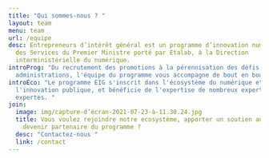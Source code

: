 ```yaml
---
title: "Qui sommes-nous ? "
layout: team
menu: team
url: /equipe
desc: Entrepreneurs d’intérêt général est un programme d’innovation numérique
  des Services du Premier Ministre porté par Etalab, à la Direction
  interministérielle du numérique.
introProg: "Du recrutement des promotions à la pérennisation des défis dans les
  administrations, l'équipe du programme vous accompagne de bout en bout. "
introEco: "Le programme EIG s'inscrit dans l'écosystème du numérique et de
  l'innovation publique, et bénéficie de l'expertise de nombreux experts et
  expertes. "
join:
  image: img/capture-d’écran-2021-07-23-à-11.30.24.jpg
  title: Vous voulez rejoindre notre ecosystème, apporter un soutien aux défis,
    devenir partenaire du programme ?
  desc: "Contactez-nous "
  link: /contact
---
```

